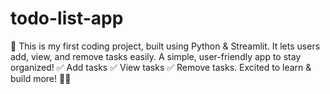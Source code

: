 # todo-list-app
🚀 This is my first coding project, built using Python &amp; Streamlit. It lets users add, view, and remove tasks easily. A simple, user-friendly app to stay organized!  ✅ Add tasks ✅ View tasks ✅ Remove tasks. Excited to learn &amp; build more! 🚀🔥
